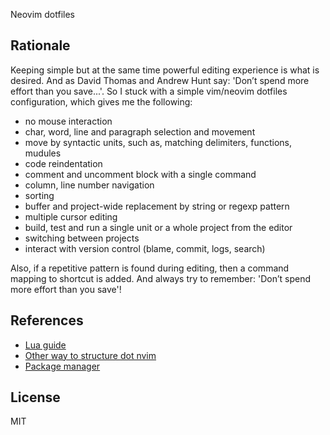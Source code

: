 Neovim dotfiles

## Rationale

Keeping simple but at the same time powerful editing experience is what is
desired. And as David Thomas and Andrew Hunt say: 'Don’t spend more effort than
you save...'. So I stuck with a simple vim/neovim dotfiles configuration, which
gives me the following:

- no mouse interaction
- char, word, line and paragraph selection and movement
- move by syntactic units, such as, matching delimiters, functions, mudules
- code reindentation
- comment and uncomment block with a single command
- column, line number navigation
- sorting
- buffer and project-wide replacement by string or regexp pattern
- multiple cursor editing
- build, test and run a single unit or a whole project from the editor
- switching between projects
- interact with version control (blame, commit, logs, search)

Also, if a repetitive pattern is found during editing, then a command mapping to
shortcut is added. And always try to remember: 'Don’t spend more effort than you
save'!

## References

- [Lua guide](https://github.com/nanotee/nvim-lua-guide)
- [Other way to structure dot nvim](https://github.com/glepnir/nvim)
- [Package manager](https://github.com/wbthomason/packer.nvim)

## License

MIT
